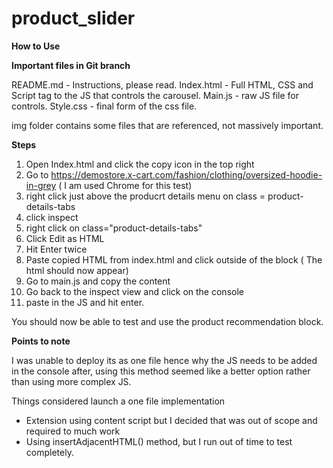 # product_slider

**How to Use**

**Important files in  Git branch**

README.md - Instructions, please read.
Index.html -  Full HTML, CSS and Script tag to the JS that controls the carousel.
Main.js - raw JS file for controls.
Style.css - final form of the css file.

img folder contains some files that are referenced, not massively important.

**Steps**
1. Open Index.html and click the copy icon in the top right 
2. Go to https://demostore.x-cart.com/fashion/clothing/oversized-hoodie-in-grey ( I am used Chrome for this test)
3. right click just above the producrt details menu on class = product-details-tabs
4. click inspect
5. right click on class="product-details-tabs"
6. Click Edit as HTML
7. Hit Enter twice
8. Paste copied HTML from index.html and click outside of the block ( The html should now appear)
9. Go to main.js and copy the content
10. Go back to the inspect view and click on the console
11. paste in the JS and hit enter.

You should now be able to test and use the product recommendation block.

**Points to note**

I was unable to deploy its as one file hence why the JS needs to be added in the console after, using this method seemed like a better option rather than using more complex JS.

Things considered launch a one file implementation
* Extension using content script but I decided that was out of scope and required to much work
* Using insertAdjacentHTML() method, but I run out of time to test completely.






